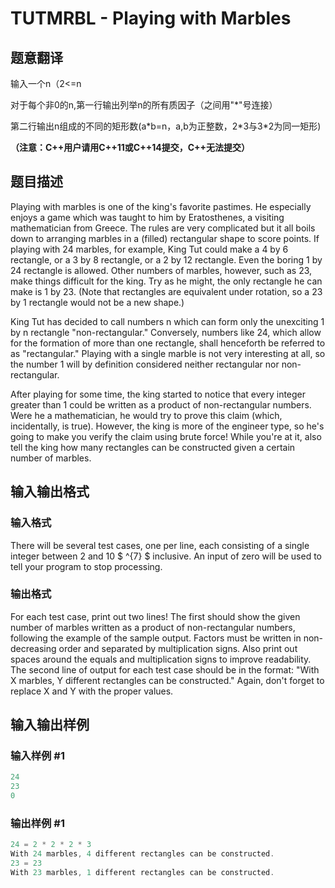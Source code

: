 # TUTMRBL - Playing with Marbles

## 题意翻译

输入一个n（2<=n

对于每个非0的n,第一行输出列举n的所有质因子（之间用"\*"号连接）

第二行输出n组成的不同的矩形数(a\*b=n，a,b为正整数，2\*3与3\*2为同一矩形)

**（注意：C++用户请用C++11或C++14提交，C++无法提交）**

## 题目描述

Playing with marbles is one of the king's favorite pastimes. He especially enjoys a game which was taught to him by Eratosthenes, a visiting mathematician from Greece. The rules are very complicated but it all boils down to arranging marbles in a (filled) rectangular shape to score points. If playing with 24 marbles, for example, King Tut could make a 4 by 6 rectangle, or a 3 by 8 rectangle, or a 2 by 12 rectangle. Even the boring 1 by 24 rectangle is allowed. Other numbers of marbles, however, such as 23, make things difficult for the king. Try as he might, the only rectangle he can make is 1 by 23. (Note that rectangles are equivalent under rotation, so a 23 by 1 rectangle would not be a new shape.)

King Tut has decided to call numbers n which can form only the unexciting 1 by n rectangle "non-rectangular." Conversely, numbers like 24, which allow for the formation of more than one rectangle, shall henceforth be referred to as "rectangular." Playing with a single marble is not very interesting at all, so the number 1 will by definition considered neither rectangular nor non-rectangular.

After playing for some time, the king started to notice that every integer greater than 1 could be written as a product of non-rectangular numbers. Were he a mathematician, he would try to prove this claim (which, incidentally, is true). However, the king is more of the engineer type, so he's going to make you verify the claim using brute force! While you're at it, also tell the king how many rectangles can be constructed given a certain number of marbles.

## 输入输出格式

### 输入格式

There will be several test cases, one per line, each consisting of a single integer between 2 and 10 $ ^{7} $ inclusive. An input of zero will be used to tell your program to stop processing.

### 输出格式

For each test case, print out two lines! The first should show the given number of marbles written as a product of non-rectangular numbers, following the example of the sample output. Factors must be written in non-decreasing order and separated by multiplication signs. Also print out spaces around the equals and multiplication signs to improve readability. The second line of output for each test case should be in the format: "With X marbles, Y different rectangles can be constructed." Again, don't forget to replace X and Y with the proper values.

## 输入输出样例

### 输入样例 #1

```cpp
24
23
0
```


### 输出样例 #1

```cpp
24 = 2 * 2 * 2 * 3
With 24 marbles, 4 different rectangles can be constructed.
23 = 23
With 23 marbles, 1 different rectangles can be constructed.
```


